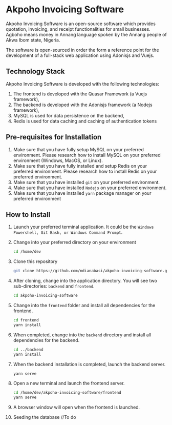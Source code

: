 # Akpoho Invoicing Software

Akpoho Invoicing Software is an open-source software which provides quotation, invoicing, and receipt functionalities for small businesses. Agboho means money in Annang language spoken by the Annang people of Akwa Ibom state, Nigeria.

The software is open-sourced in order the form a reference point for the development of a full-stack web application using Adonisjs and Vuejs.

## Technology Stack

Akpoho Invoicing Software is developed with the following technologies:
1. The frontend is developed with the Quasar Framework (a Vuejs framework),
2. The backend is developed with the Adonisjs framework (a Nodejs framework),
3. MySQL is used for data persistence on the backend,
4. Redis is used for data caching and caching of authentication tokens

## Pre-requisites for Installation

1. Make sure that you have fully setup MySQL on your preferred environment. Please research how to install MySQL on your preferred environment (Windows, MacOS, or Linux).
2. Make sure that you have fully installed and setup Redis on your preferred environment. Please research how to install Redis on your preferred environment.
3. Make sure that you have installed `git` on your preferred environment.
4. Make sure that you have installed `Nodejs` on your preferred environment.
5. Make sure that you have installed `yarn` package manager on your preferred environment

## How to Install

1. Launch your preferred terminal application. It could be the `Windows Powershell, Git Bash, or Windows Command Prompt`.

2. Change into your preferred directory on your environment
   
    ```bash
    cd /home/dev
    ```
3. Clone this repository
    ```bash
    git clone https://github.com/ndianabasi/akpoho-invoicing-software.git
    ```
4. After cloning, change into the application directory. You will see two sub-directories: `backend` and `frontend`.
    ```bash
    cd akpoho-invoicing-software
    ```
5. Change into the `frontend` folder and install all dependencies for the frontend.
    ```bash
    cd frontend
    yarn install
    ```
6. When completed, change into the `backend` directory and install all dependencies for the backend.
    ```bash
    cd ../backend
    yarn install
    ```
7. When the backend installation is completed, launch the backend server.
    ```bash
    yarn serve
    ```
8. Open a new terminal and launch the frontend server.
    ```bash
    cd /home/dev/akpoho-invoicing-software/frontend
    yarn serve
    ```
9. A browser window will open when the frontend is launched.
10. Seeding the database //To do
